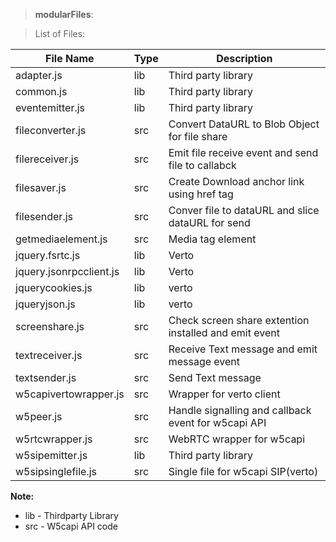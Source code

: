 > **modularFiles**:

> List of Files:

File Name         | Type      | Description   |
--------------------|------------------|-----------------------|
|adapter.js | lib  | Third party library  |
common.js       | lib   | Third party library   |
eventemitter.js  | lib      | Third party library       |
fileconverter.js      | src  | Convert DataURL to Blob Object for file share    |
filereceiver.js          | src    | Emit file receive event and send file to callabck  |
filesaver.js        | src     | Create Download anchor link using href tag  |
filesender.js           | src     | Conver file to dataURL and slice dataURL for send        |
getmediaelement.js| src | Media tag element   |
|jquery.fsrtc.js| lib | Verto  
|jquery.jsonrpcclient.js| lib | Verto   |jquery.verto.js| [\^4] and [\^4]: | [^4] and footnote 4 
|jquerycookies.js| lib | verto
|jqueryjson.js| lib| verto
|screenshare.js| src | Check screen share extention installed and emit event
|textreceiver.js| src | Receive Text message and emit message event
|textsender.js| src | Send Text message
|w5capivertowrapper.js| src | Wrapper for verto client
|w5peer.js| src | Handle signalling and callback event for w5capi API
|w5rtcwrapper.js| src | WebRTC wrapper for w5capi
|w5sipemitter.js| lib | Third party library
|w5sipsinglefile.js| src | Single file for w5capi SIP(verto)

**Note:** 

  - lib - Thirdparty Library
  - src - W5capi API code
